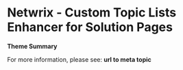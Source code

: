 # Netwrix - Custom Topic Lists Enhancer for Solution Pages

**Theme Summary**

For more information, please see: **url to meta topic**
